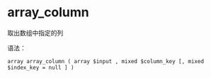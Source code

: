 # array\_column

取出数组中指定的列

语法：

```
array array_column ( array $input , mixed $column_key [, mixed $index_key = null ] )
```



